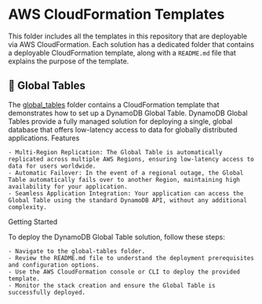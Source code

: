 # AWS CloudFormation Templates

This folder includes all the templates in this repository that are deployable via AWS CloudFormation. Each solution has a dedicated folder that contains a deployable CloudFormation template, along with a `README.md` file that explains the purpose of the template.

## 📂 Global Tables

The [global_tables](./global_tables/README.md) folder contains a CloudFormation template that demonstrates how to set up a DynamoDB Global Table. DynamoDB Global Tables provide a fully managed solution for deploying a single, global database that offers low-latency access to data for globally distributed applications.
Features

    - Multi-Region Replication: The Global Table is automatically replicated across multiple AWS Regions, ensuring low-latency access to data for users worldwide.
    - Automatic Failover: In the event of a regional outage, the Global Table automatically fails over to another Region, maintaining high availability for your application.
    - Seamless Application Integration: Your application can access the Global Table using the standard DynamoDB API, without any additional complexity.

Getting Started

To deploy the DynamoDB Global Table solution, follow these steps:

    - Navigate to the global-tables folder.
    - Review the README.md file to understand the deployment prerequisites and configuration options.
    - Use the AWS CloudFormation console or CLI to deploy the provided template.
    - Monitor the stack creation and ensure the Global Table is successfully deployed.
